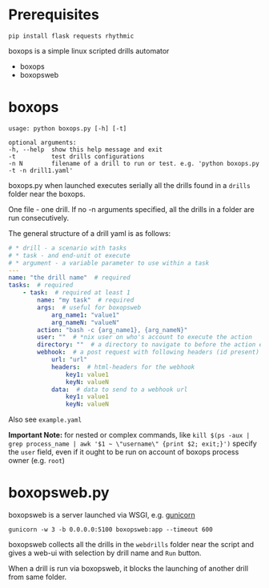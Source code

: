 # Prerequisites

```
pip install flask requests rhythmic
```

boxops is a simple linux scripted drills automator

* boxops
* boxopsweb

# boxops 

```
usage: python boxops.py [-h] [-t]

optional arguments:
-h, --help  show this help message and exit
-t          test drills configurations
-n N        filename of a drill to run or test. e.g. 'python boxops.py -t -n drill1.yaml'

```

boxops.py when launched executes serially all the drills found
in a `drills` folder near the boxops.

One file - one drill.
If no -n arguments specified, all the drills in a folder are run consecutively.

The general structure of a drill yaml is as follows:

```yaml
# * drill - a scenario with tasks
# * task - and end-unit ot execute
# * argument - a variable parameter to use within a task
---
name: "the drill name"  # required
tasks:  # required
    - task:  # required at least 1
        name: "my task"  # required
        args:  # useful for boxopsweb
            arg_name1: "value1"
            arg_nameN: "valueN"
        action: "bash -c {arg_name1}, {arg_nameN}"
        user: ""  # *nix user on who's account to execute the action
        directory: ""  # a directory to navigate to before the action execution
        webhook:  # a post request with following headers (id present) and data (if present) is sent
            url: "url"
            headers:  # html-headers for the webhook
                key1: value1
                keyN: valueN
            data:  # data to send to a webhook url
                key1: value1
                keyN: valueN

```

Also see `example.yaml`

 **Important Note:** for nested or complex commands, like `kill $(ps -aux | grep process_name | awk '$1 ~ \"username\" {print $2; exit;}')`
specify the `user` field, even if it ought to be run on account of boxops process owner (e.g. `root`)

# boxopsweb.py 
boxopsweb is a server launched via WSGI, e.g. [gunicorn](https://gunicorn.org/)

``` gunicorn -w 3 -b 0.0.0.0:5100 boxopsweb:app --timeout 600 ```

boxopsweb collects all the drills in the `webdrills` folder near the script and gives 
a web-ui with selection by drill name and `Run` button.

When a drill is run via boxopsweb, it blocks the launching of another drill from same
folder.

